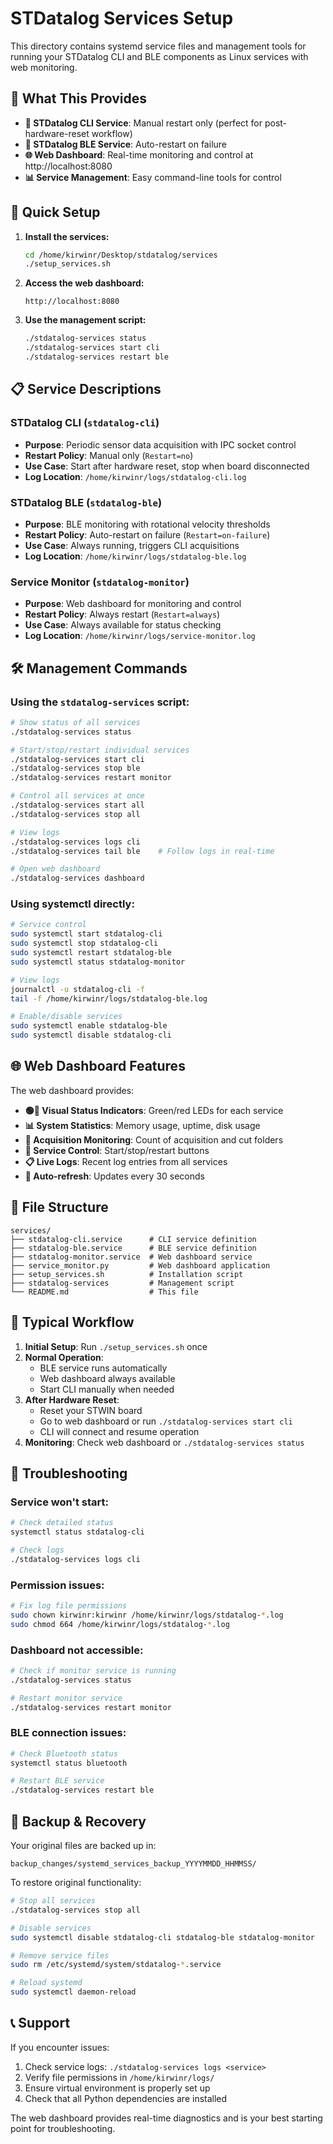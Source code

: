 # STDatalog Services Setup

This directory contains systemd service files and management tools for running your STDatalog CLI and BLE components as Linux services with web monitoring.

## 🎯 What This Provides

- **🔄 STDatalog CLI Service**: Manual restart only (perfect for post-hardware-reset workflow)
- **🔄 STDatalog BLE Service**: Auto-restart on failure  
- **🌐 Web Dashboard**: Real-time monitoring and control at http://localhost:8080
- **📊 Service Management**: Easy command-line tools for control

## 🚀 Quick Setup

1. **Install the services:**
   ```bash
   cd /home/kirwinr/Desktop/stdatalog/services
   ./setup_services.sh
   ```

2. **Access the web dashboard:**
   ```
   http://localhost:8080
   ```

3. **Use the management script:**
   ```bash
   ./stdatalog-services status
   ./stdatalog-services start cli
   ./stdatalog-services restart ble
   ```

## 📋 Service Descriptions

### STDatalog CLI (`stdatalog-cli`)
- **Purpose**: Periodic sensor data acquisition with IPC socket control
- **Restart Policy**: Manual only (`Restart=no`)
- **Use Case**: Start after hardware reset, stop when board disconnected
- **Log Location**: `/home/kirwinr/logs/stdatalog-cli.log`

### STDatalog BLE (`stdatalog-ble`) 
- **Purpose**: BLE monitoring with rotational velocity thresholds
- **Restart Policy**: Auto-restart on failure (`Restart=on-failure`)
- **Use Case**: Always running, triggers CLI acquisitions
- **Log Location**: `/home/kirwinr/logs/stdatalog-ble.log`

### Service Monitor (`stdatalog-monitor`)
- **Purpose**: Web dashboard for monitoring and control
- **Restart Policy**: Always restart (`Restart=always`)
- **Use Case**: Always available for status checking
- **Log Location**: `/home/kirwinr/logs/service-monitor.log`

## 🛠 Management Commands

### Using the `stdatalog-services` script:

```bash
# Show status of all services
./stdatalog-services status

# Start/stop/restart individual services
./stdatalog-services start cli
./stdatalog-services stop ble  
./stdatalog-services restart monitor

# Control all services at once
./stdatalog-services start all
./stdatalog-services stop all

# View logs
./stdatalog-services logs cli
./stdatalog-services tail ble    # Follow logs in real-time

# Open web dashboard
./stdatalog-services dashboard
```

### Using systemctl directly:

```bash
# Service control
sudo systemctl start stdatalog-cli
sudo systemctl stop stdatalog-cli
sudo systemctl restart stdatalog-ble
sudo systemctl status stdatalog-monitor

# View logs
journalctl -u stdatalog-cli -f
tail -f /home/kirwinr/logs/stdatalog-ble.log

# Enable/disable services
sudo systemctl enable stdatalog-ble
sudo systemctl disable stdatalog-cli
```

## 🌐 Web Dashboard Features

The web dashboard provides:

- **🟢🔴 Visual Status Indicators**: Green/red LEDs for each service
- **📊 System Statistics**: Memory usage, uptime, disk usage
- **📁 Acquisition Monitoring**: Count of acquisition and cut folders
- **🔄 Service Control**: Start/stop/restart buttons
- **📋 Live Logs**: Recent log entries from all services
- **🔄 Auto-refresh**: Updates every 30 seconds

## 📁 File Structure

```
services/
├── stdatalog-cli.service      # CLI service definition
├── stdatalog-ble.service      # BLE service definition  
├── stdatalog-monitor.service  # Web dashboard service
├── service_monitor.py         # Web dashboard application
├── setup_services.sh          # Installation script
├── stdatalog-services         # Management script
└── README.md                  # This file
```

## 🔧 Typical Workflow

1. **Initial Setup**: Run `./setup_services.sh` once
2. **Normal Operation**: 
   - BLE service runs automatically
   - Web dashboard always available
   - Start CLI manually when needed
3. **After Hardware Reset**:
   - Reset your STWIN board
   - Go to web dashboard or run `./stdatalog-services start cli`
   - CLI will connect and resume operation
4. **Monitoring**: Check web dashboard or `./stdatalog-services status`

## 🐛 Troubleshooting

### Service won't start:
```bash
# Check detailed status
systemctl status stdatalog-cli

# Check logs
./stdatalog-services logs cli
```

### Permission issues:
```bash
# Fix log file permissions
sudo chown kirwinr:kirwinr /home/kirwinr/logs/stdatalog-*.log
sudo chmod 664 /home/kirwinr/logs/stdatalog-*.log
```

### Dashboard not accessible:
```bash
# Check if monitor service is running
./stdatalog-services status

# Restart monitor service
./stdatalog-services restart monitor
```

### BLE connection issues:
```bash
# Check Bluetooth status
systemctl status bluetooth

# Restart BLE service
./stdatalog-services restart ble
```

## 🔄 Backup & Recovery

Your original files are backed up in:
```
backup_changes/systemd_services_backup_YYYYMMDD_HHMMSS/
```

To restore original functionality:
```bash
# Stop all services
./stdatalog-services stop all

# Disable services  
sudo systemctl disable stdatalog-cli stdatalog-ble stdatalog-monitor

# Remove service files
sudo rm /etc/systemd/system/stdatalog-*.service

# Reload systemd
sudo systemctl daemon-reload
```

## 📞 Support

If you encounter issues:
1. Check service logs: `./stdatalog-services logs <service>`
2. Verify file permissions in `/home/kirwinr/logs/`
3. Ensure virtual environment is properly set up
4. Check that all Python dependencies are installed

The web dashboard provides real-time diagnostics and is your best starting point for troubleshooting.
